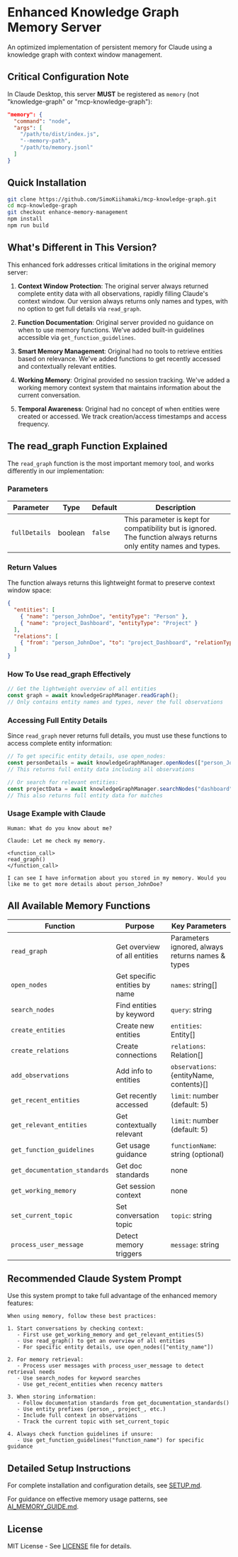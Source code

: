# Enhanced Knowledge Graph Memory Server

An optimized implementation of persistent memory for Claude using a knowledge graph with context window management.

## Critical Configuration Note

In Claude Desktop, this server **MUST** be registered as `memory` (not "knowledge-graph" or "mcp-knowledge-graph"):

```json
"memory": {
  "command": "node",
  "args": [
    "/path/to/dist/index.js",
    "--memory-path", 
    "/path/to/memory.jsonl"
  ]
}
```

## Quick Installation

```bash
git clone https://github.com/SimoKiihamaki/mcp-knowledge-graph.git
cd mcp-knowledge-graph
git checkout enhance-memory-management
npm install
npm run build
```

## What's Different in This Version?

This enhanced fork addresses critical limitations in the original memory server:

1. **Context Window Protection**: The original server always returned complete entity data with all observations, rapidly filling Claude's context window. Our version always returns only names and types, with no option to get full details via `read_graph`.

2. **Function Documentation**: Original server provided no guidance on when to use memory functions. We've added built-in guidelines accessible via `get_function_guidelines`.

3. **Smart Memory Management**: Original had no tools to retrieve entities based on relevance. We've added functions to get recently accessed and contextually relevant entities.

4. **Working Memory**: Original provided no session tracking. We've added a working memory context system that maintains information about the current conversation.

5. **Temporal Awareness**: Original had no concept of when entities were created or accessed. We track creation/access timestamps and access frequency.

## The read_graph Function Explained

The `read_graph` function is the most important memory tool, and works differently in our implementation:

### Parameters

| Parameter | Type | Default | Description |
|-----------|------|---------|-------------|
| `fullDetails` | boolean | `false` | This parameter is kept for compatibility but is ignored. The function always returns only entity names and types. |

### Return Values

The function always returns this lightweight format to preserve context window space:

```json
{
  "entities": [
    { "name": "person_JohnDoe", "entityType": "Person" },
    { "name": "project_Dashboard", "entityType": "Project" }
  ],
  "relations": [
    { "from": "person_JohnDoe", "to": "project_Dashboard", "relationType": "manages" }
  ]
}
```

### How To Use read_graph Effectively

```javascript
// Get the lightweight overview of all entities
const graph = await knowledgeGraphManager.readGraph();
// Only contains entity names and types, never the full observations
```

### Accessing Full Entity Details

Since `read_graph` never returns full details, you must use these functions to access complete entity information:

```javascript
// To get specific entity details, use open_nodes:
const personDetails = await knowledgeGraphManager.openNodes(["person_JohnDoe"]);
// This returns full entity data including all observations

// Or search for relevant entities:
const projectData = await knowledgeGraphManager.searchNodes("dashboard");
// This also returns full entity data for matches
```

### Usage Example with Claude

```
Human: What do you know about me?

Claude: Let me check my memory.

<function_call>
read_graph()
</function_call>

I can see I have information about you stored in my memory. Would you like me to get more details about person_JohnDoe?
```

## All Available Memory Functions

| Function | Purpose | Key Parameters |
|----------|---------|----------------|
| `read_graph` | Get overview of all entities | Parameters ignored, always returns names & types |
| `open_nodes` | Get specific entities by name | `names`: string[] |
| `search_nodes` | Find entities by keyword | `query`: string |
| `create_entities` | Create new entities | `entities`: Entity[] |
| `create_relations` | Create connections | `relations`: Relation[] |
| `add_observations` | Add info to entities | `observations`: {entityName, contents}[] |
| `get_recent_entities` | Get recently accessed | `limit`: number (default: 5) |
| `get_relevant_entities` | Get contextually relevant | `limit`: number (default: 5) |
| `get_function_guidelines` | Get usage guidance | `functionName`: string (optional) |
| `get_documentation_standards` | Get doc standards | none |
| `get_working_memory` | Get session context | none |
| `set_current_topic` | Set conversation topic | `topic`: string |
| `process_user_message` | Detect memory triggers | `message`: string |

## Recommended Claude System Prompt

Use this system prompt to take full advantage of the enhanced memory features:

```
When using memory, follow these best practices:

1. Start conversations by checking context:
   - First use get_working_memory and get_relevant_entities(5)
   - Use read_graph() to get an overview of all entities
   - For specific entity details, use open_nodes(["entity_name"])

2. For memory retrieval:
   - Process user messages with process_user_message to detect retrieval needs
   - Use search_nodes for keyword searches
   - Use get_recent_entities when recency matters

3. When storing information:
   - Follow documentation standards from get_documentation_standards()
   - Use entity prefixes (person_, project_, etc.)
   - Include full context in observations
   - Track the current topic with set_current_topic

4. Always check function guidelines if unsure:
   - Use get_function_guidelines("function_name") for specific guidance
```

## Detailed Setup Instructions

For complete installation and configuration details, see [SETUP.md](SETUP.md).

For guidance on effective memory usage patterns, see [AI_MEMORY_GUIDE.md](AI_MEMORY_GUIDE.md).

## License

MIT License - See [LICENSE](LICENSE) file for details.
